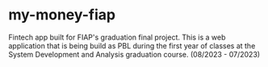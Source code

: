# my-money-fiap
 Fintech app built for FIAP's graduation final project.
 This is a web application that is being build as PBL during the first year of classes at the System Development and Analysis graduation course. (08/2023 - 07/2023)
